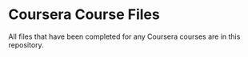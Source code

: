 # Coursera Course Files
All files that have been completed for any Coursera courses are in this repository.

